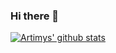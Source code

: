 ### Hi there 👋

<!--
**artimys/artimys** is a ✨ _special_ ✨ repository because its `README.md` (this file) appears on your GitHub profile.

Here are some ideas to get you started:

- 🔭 I’m currently working on ...
- 🌱 I’m currently learning ...
- 👯 I’m looking to collaborate on ...
- 🤔 I’m looking for help with ...
- 💬 Ask me about ...
- 📫 How to reach me: ...
- 😄 Pronouns: ...
- ⚡ Fun fact: ...
-->

[![Artimys' github stats](https://github-readme-stats.vercel.app/api?username=Artimys&theme=radical)](https://github.com/artimys/github-readme-stats)

<!-- 
[![Artimys' top languages](https://github-readme-stats.vercel.app/api/top-langs/?username=artimys&theme=blue-green)](https://github.com/artimys/github-readme-stats)
-->

<!-- [![Artimys' github streak](https://github-readme-streak-stats.herokuapp.com/?user=artimys&theme=blue-green)](https://github.com/artimys/github-readme-streak-stats)  -->
